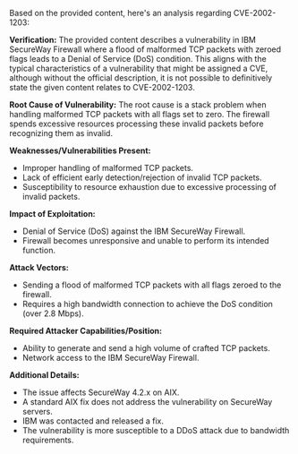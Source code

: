 Based on the provided content, here's an analysis regarding CVE-2002-1203:

**Verification:** The provided content describes a vulnerability in IBM SecureWay Firewall where a flood of malformed TCP packets with zeroed flags leads to a Denial of Service (DoS) condition. This aligns with the typical characteristics of a vulnerability that might be assigned a CVE, although without the official description, it is not possible to definitively state the given content relates to CVE-2002-1203.

**Root Cause of Vulnerability:**
The root cause is a stack problem when handling malformed TCP packets with all flags set to zero. The firewall spends excessive resources processing these invalid packets before recognizing them as invalid.

**Weaknesses/Vulnerabilities Present:**
- Improper handling of malformed TCP packets.
- Lack of efficient early detection/rejection of invalid TCP packets.
- Susceptibility to resource exhaustion due to excessive processing of invalid packets.

**Impact of Exploitation:**
- Denial of Service (DoS) against the IBM SecureWay Firewall.
- Firewall becomes unresponsive and unable to perform its intended function.

**Attack Vectors:**
- Sending a flood of malformed TCP packets with all flags zeroed to the firewall.
- Requires a high bandwidth connection to achieve the DoS condition (over 2.8 Mbps).

**Required Attacker Capabilities/Position:**
- Ability to generate and send a high volume of crafted TCP packets.
- Network access to the IBM SecureWay Firewall.

**Additional Details:**
- The issue affects SecureWay 4.2.x on AIX.
- A standard AIX fix does not address the vulnerability on SecureWay servers.
- IBM was contacted and released a fix.
- The vulnerability is more susceptible to a DDoS attack due to bandwidth requirements.